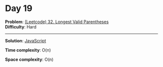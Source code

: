 # Day 19

**Problem**: [(Leetcode) 32. Longest Valid Parentheses](https://leetcode.com/problems/longest-valid-parentheses/)  
**Difficulty**: Hard

---

**Solution**: [JavaScript](../solutions/longest-valid-parentheses.js)

**Time complexity**: O(n)

**Space complexity**: O(n)